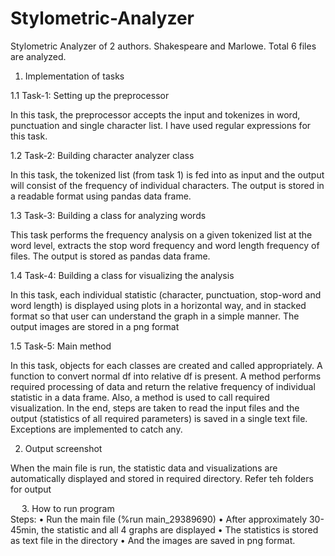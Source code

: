 # Stylometric-Analyzer
Stylometric Analyzer of 2 authors. Shakespeare and Marlowe. Total 6 files are analyzed.


1.	Implementation of tasks	

1.1	Task-1: Setting up the preprocessor

In this task, the preprocessor accepts the input and tokenizes in word, punctuation and single character list. I have used regular expressions for this task. 

1.2	Task-2: Building character analyzer class

In this task, the tokenized list (from task 1) is fed into as input and the output will consist of the frequency of individual characters. The output is stored in a readable format using pandas data frame. 

1.3	Task-3: Building a class for analyzing words

This task performs the frequency analysis on a given tokenized list at the word level, extracts the stop word frequency and word length frequency of files. The output is stored as pandas data frame.

1.4	Task-4: Building a class for visualizing the analysis

In this task, each individual statistic (character, punctuation, stop-word and word length) is displayed using plots in a horizontal way, and in stacked format so that user can understand the graph in a simple manner. The output images are stored in a png format

1.5	Task-5: Main method

In this task, objects for each classes are created and called appropriately. A function to convert normal df into relative df is present. A method performs required processing of data and return the relative frequency of individual statistic in a data frame. Also, a method is used to call required visualization. In the end, steps are taken to read the input files and the output (statistics of all required parameters) is saved in a single text file. Exceptions are implemented to catch any.




2.	Output screenshot	

When the main file is run, the statistic data and visualizations are automatically displayed and stored in required directory. Refer teh folders for output
  
  
3.	How to run program	
Steps:
•	Run the main file (%run main_29389690)
•	After approximately 30-45min, the statistic and all 4 graphs are displayed
•	The statistics is stored as text file in the directory
•	And the images are saved in png format.


